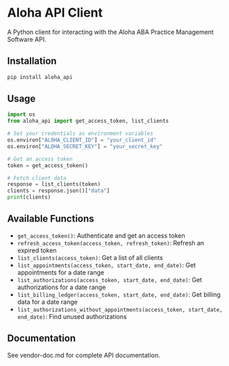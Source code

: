# Aloha API Client

A Python client for interacting with the Aloha ABA Practice Management Software API.

## Installation

```bash
pip install aloha_api
```

## Usage

```python
import os
from aloha_api import get_access_token, list_clients

# Set your credentials as environment variables
os.environ["ALOHA_CLIENT_ID"] = "your_client_id"
os.environ["ALOHA_SECRET_KEY"] = "your_secret_key"

# Get an access token
token = get_access_token()

# Fetch client data
response = list_clients(token)
clients = response.json()["data"]
print(clients)
```

## Available Functions

- `get_access_token()`: Authenticate and get an access token
- `refresh_access_token(access_token, refresh_token)`: Refresh an expired token
- `list_clients(access_token)`: Get a list of all clients
- `list_appointments(access_token, start_date, end_date)`: Get appointments for a date range
- `list_authorizations(access_token, start_date, end_date)`: Get authorizations for a date range
- `list_billing_ledger(access_token, start_date, end_date)`: Get billing data for a date range
- `list_authorizations_without_appointments(access_token, start_date, end_date)`: Find unused authorizations

## Documentation

See vendor-doc.md for complete API documentation.
